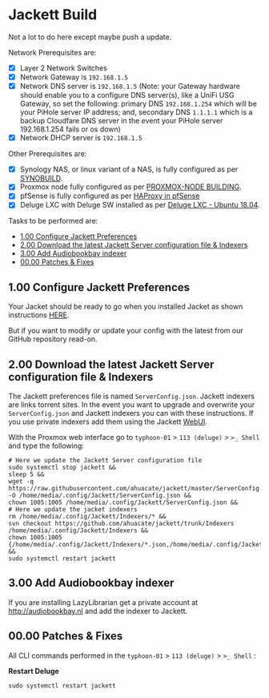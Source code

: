 # Jackett Build
Not a lot to do here except maybe push a update.

Network Prerequisites are:
- [x] Layer 2 Network Switches
- [x] Network Gateway is `192.168.1.5`
- [x] Network DNS server is `192.168.1.5` (Note: your Gateway hardware should enable you to a configure DNS server(s), like a UniFi USG Gateway, so set the following: primary DNS `192.168.1.254` which will be your PiHole server IP address; and, secondary DNS `1.1.1.1` which is a backup Cloudfare DNS server in the event your PiHole server 192.168.1.254 fails or os down)
- [x] Network DHCP server is `192.168.1.5`

Other Prerequisites are:
- [x] Synology NAS, or linux variant of a NAS, is fully configured as per [SYNOBUILD](https://github.com/ahuacate/synobuild#synobuild).
- [x] Proxmox node fully configured as per [PROXMOX-NODE BUILDING](https://github.com/ahuacate/proxmox-node/blob/master/README.md#proxmox-node-building).
- [x] pfSense is fully configured as per [HAProxy in pfSense](https://github.com/ahuacate/proxmox-reverseproxy/blob/master/README.md#haproxy-in-pfsense)
- [x] Deluge LXC with Deluge SW installed as per [Deluge LXC - Ubuntu 18.04](https://github.com/ahuacate/proxmox-lxc-media/blob/master/README.md#400-deluge-lxc---ubuntu-1804).

Tasks to be performed are:
- [1.00 Configure Jackett Preferences](#100-configure-jackett-preferences)
- [2.00 Download the latest Jackett Server configuration file & Indexers](#200-download-the-latest-jackett-server-configuration-file--indexers)
- [3.00 Add Audiobookbay indexer](#300-add-audiobookbay-indexer)
- [00.00 Patches & Fixes](#0000-patches--fixes)

## 1.00 Configure Jackett Preferences
Your Jacket should be ready to go when you installed Jacket as shown instructions [HERE](https://github.com/ahuacate/proxmox-lxc-media/blob/master/README.md#500-jackett-lxc---ubuntu-1804). 

But if you want to modify or update your config with the latest from our GitHub repository read-on. 

## 2.00 Download the latest Jackett Server configuration file & Indexers
The Jackett preferences file is named `ServerConfig.json`. Jackett indexers are links torrent sites. In the event you want to upgrade and overwrite your `ServerConfig.json` and Jackett indexers you can with these instructions. If you use private indexers add them using the Jackett [WebUI](http://192.168.30.113:9117/UI/Dashboard).

With the Proxmox web interface go to `typhoon-01` > `113 (deluge)` > `>_ Shell` and type the following:

```
# Here we update the Jackett Server configuration file
sudo systemctl stop jackett &&
sleep 5 &&
wget -q https://raw.githubusercontent.com/ahuacate/jackett/master/ServerConfig.json -O /home/media/.config/Jackett/ServerConfig.json &&
chown 1005:1005 /home/media/.config/Jackett/ServerConfig.json &&
# Here we update the jacket indexers
rm /home/media/.config/Jackett/Indexers/* &&
svn checkout https://github.com/ahuacate/jackett/trunk/Indexers /home/media/.config/Jackett/Indexers &&
chown 1005:1005 {/home/media/.config/Jackett/Indexers/*.json,/home/media/.config/Jackett/Indexers/*.bak} &&
sudo systemctl restart jackett
```

## 3.00 Add Audiobookbay indexer
If you are installing LazyLibrarian get a private account at http://audiobookbay.nl and add the indexer to Jackett.

## 00.00 Patches & Fixes
All CLI commands performed in the `typhoon-01` > `113 (deluge)` > `>_ Shell` :

**Restart Deluge**
```
sudo systemctl restart jackett
```
